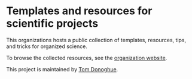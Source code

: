 # Templates and resources for scientific projects

This organizations hosts a public collection of templates, resources, tips, and tricks for organized science.

To browse the collected resources, see the 
[organization website](https://structuredscience.github.io).

This project is maintained by [Tom Donoghue](https://github.com/TomDonoghue/).
